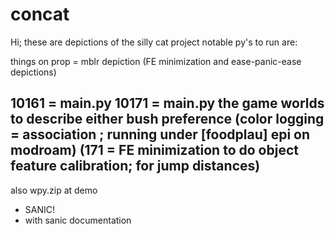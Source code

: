 # concat
Hi;
these are depictions of the silly cat project
notable py's to run are:

things on prop = mblr depiction 
(FE minimization and ease-panic-ease depictions)

10161 = main.py
10171 = main.py
the game worlds to describe either bush preference
(color logging = association ; running under [foodplau] epi on modroam)
(171 = FE minimization to do object feature calibration; for jump distances)
-
also
wpy.zip at demo
- SANIC!
- with sanic documentation
